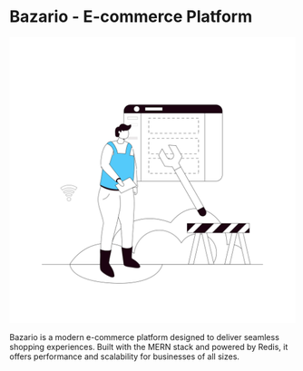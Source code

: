 # Bazario - E-commerce Platform

![Work in Progress](./asset/Wating.svg)

Bazario is a modern e-commerce platform designed to deliver seamless shopping experiences. Built with the MERN stack and powered by Redis, it offers performance and scalability for businesses of all sizes.